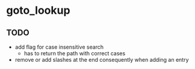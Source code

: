 # goto_lookup

## TODO

- add flag for case insensitive search
    - has to return the path with correct cases
- remove or add slashes at the end consequently when adding an entry
